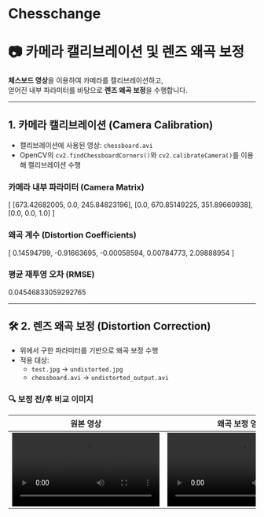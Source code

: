 # Chesschange
# 📷 카메라 캘리브레이션 및 렌즈 왜곡 보정

 **체스보드 영상**을 이용하여 카메라를 캘리브레이션하고,  
얻어진 내부 파라미터를 바탕으로 **렌즈 왜곡 보정**을 수행합니다.

---

##  1. 카메라 캘리브레이션 (Camera Calibration)

- 캘리브레이션에 사용된 영상: `chessboard.avi`
- OpenCV의 `cv2.findChessboardCorners()`와 `cv2.calibrateCamera()`를 이용해 캘리브레이션 수행

###  카메라 내부 파라미터 (Camera Matrix)

[ [673.42682005, 0.0, 245.84823196], [0.0, 670.85149225, 351.89660938], [0.0, 0.0, 1.0] ]


###  왜곡 계수 (Distortion Coefficients)

[ 0.14594799, -0.91663695, -0.00058594, 0.00784773, 2.09888954 ]


###  평균 재투영 오차 (RMSE)

0.04546833059292765


---

## 🛠 2. 렌즈 왜곡 보정 (Distortion Correction)

- 위에서 구한 파라미터를 기반으로 왜곡 보정 수행
- 적용 대상:
  - `test.jpg` → `undistorted.jpg`
  - `chessboard.avi` → `undistorted_output.avi`

### 🔍 보정 전/후 비교 이미지

| 원본 영상                   | 왜곡 보정 영상                        |
|-------------------------|---------------------------------|
| ![원본](./data/chess.mp4) | ![보정](./undistorted_output.avi) |


